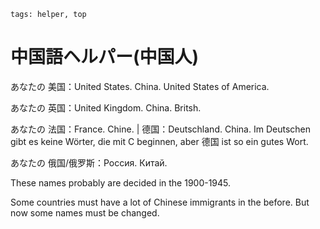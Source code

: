 ```
tags: helper, top
```

# 中国語ヘルパー(中国人)

あなたの 美国：United States. China. United States of America.

あなたの 英国：United Kingdom. China. Britsh.

あなたの 法国：France. Chine. | 德国：Deutschland. China. Im Deutschen gibt es keine Wörter, die mit C beginnen, aber 德国 ist so ein gutes Wort.

あなたの 俄国/俄罗斯：Россия. Китай.


These names probably are decided in the 1900-1945.

Some countries must have a lot of Chinese immigrants in the before. But now some names must be changed.